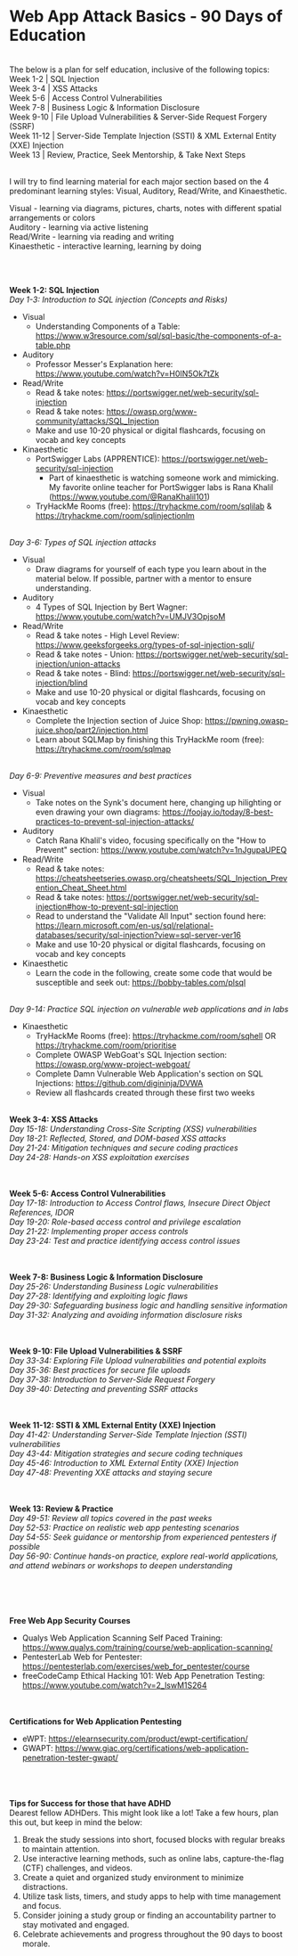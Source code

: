 # Web App Attack Basics - 90 Days of Education

<br>
The below is a plan for self education, inclusive of the following topics:<br>
Week 1-2    | SQL Injection<br>
Week 3-4    | XSS Attacks<br>
Week 5-6    | Access Control Vulnerabilities<br>
Week 7-8    | Business Logic & Information Disclosure<br>
Week 9-10   | File Upload Vulnerabilities & Server-Side Request Forgery (SSRF)<br>
Week 11-12  | Server-Side Template Injection (SSTI) & XML External Entity (XXE) Injection<br>
Week 13     | Review, Practice, Seek Mentorship, & Take Next Steps<br><br>

I will try to find learning material for each major section based on the 4 predominant learning styles: Visual, Auditory, Read/Write, and Kinaesthetic.<br>

Visual - learning via diagrams, pictures, charts, notes with different spatial arrangements or colors<br>
Auditory - learning via active listening<br>
Read/Write - learning via reading and writing<br>
Kinaesthetic - interactive learning, learning by doing<br>

<br><br>


**Week 1-2: SQL Injection**<br>
*Day 1-3: Introduction to SQL injection (Concepts and Risks)*
   - Visual
      - Understanding Components of a Table: https://www.w3resource.com/sql/sql-basic/the-components-of-a-table.php 
   - Auditory
      - Professor Messer's Explanation here: https://www.youtube.com/watch?v=H0IN5Ok7tZk
   - Read/Write
      - Read & take notes: https://portswigger.net/web-security/sql-injection
      - Read & take notes: https://owasp.org/www-community/attacks/SQL_Injection
      - Make and use 10-20 physical or digital flashcards, focusing on vocab and key concepts
   - Kinaesthetic
      - PortSwigger Labs (APPRENTICE): https://portswigger.net/web-security/sql-injection
         - Part of kinaesthetic is watching someone work and mimicking. My favorite online teacher for PortSwigger labs is Rana Khalil (https://www.youtube.com/@RanaKhalil101)
      - TryHackMe Rooms (free): https://tryhackme.com/room/sqlilab & https://tryhackme.com/room/sqlinjectionlm <br><br>

*Day 3-6: Types of SQL injection attacks*<br>
   - Visual
      - Draw diagrams for yourself of each type you learn about in the material below. If possible, partner with a mentor to ensure understanding.
   - Auditory
      - 4 Types of SQL Injection by Bert Wagner: https://www.youtube.com/watch?v=UMJV3OpjsoM
   - Read/Write
      - Read & take notes - High Level Review: https://www.geeksforgeeks.org/types-of-sql-injection-sqli/
      - Read & take notes - Union: https://portswigger.net/web-security/sql-injection/union-attacks
      - Read & take notes - Blind: https://portswigger.net/web-security/sql-injection/blind
      - Make and use 10-20 physical or digital flashcards, focusing on vocab and key concepts
   - Kinaesthetic
      - Complete the Injection section of Juice Shop: https://pwning.owasp-juice.shop/part2/injection.html
      - Learn about SQLMap by finishing this TryHackMe room (free): https://tryhackme.com/room/sqlmap <br><br>

*Day 6-9: Preventive measures and best practices*<br>
   - Visual
      - Take notes on the Synk's document here, changing up hilighting or even drawing your own diagrams: https://foojay.io/today/8-best-practices-to-prevent-sql-injection-attacks/
   - Auditory
      - Catch Rana Khalil's video, focusing specifically on the "How to Prevent" section: https://www.youtube.com/watch?v=1nJgupaUPEQ
   - Read/Write
      - Read & take notes: https://cheatsheetseries.owasp.org/cheatsheets/SQL_Injection_Prevention_Cheat_Sheet.html
      - Read & take notes: https://portswigger.net/web-security/sql-injection#how-to-prevent-sql-injection
      - Read to understand the "Validate All Input" section found here: https://learn.microsoft.com/en-us/sql/relational-databases/security/sql-injection?view=sql-server-ver16
      - Make and use 10-20 physical or digital flashcards, focusing on vocab and key concepts
   - Kinaesthetic
      - Learn the code in the following, create some code that would be susceptible and seek out: https://bobby-tables.com/plsql <br><br>

*Day 9-14: Practice SQL injection on vulnerable web applications and in labs*<br>
   - Kinaesthetic
      - TryHackMe Rooms (free): https://tryhackme.com/room/sqhell OR https://tryhackme.com/room/prioritise
      - Complete OWASP WebGoat's SQL Injection section: https://owasp.org/www-project-webgoat/
      - Complete Damn Vulnerable Web Application's section on SQL Injections: https://github.com/digininja/DVWA
      - Review all flashcards created through these first two weeks<br><br>


**Week 3-4: XSS Attacks**<br>
*Day 15-18: Understanding Cross-Site Scripting (XSS) vulnerabilities*<br>
*Day 18-21: Reflected, Stored, and DOM-based XSS attacks*<br>
*Day 21-24: Mitigation techniques and secure coding practices*<br>
*Day 24-28: Hands-on XSS exploitation exercises*<br>
<br><br>

**Week 5-6: Access Control Vulnerabilities**<br>
*Day 17-18: Introduction to Access Control flaws, Insecure Direct Object References, IDOR*<br>
*Day 19-20: Role-based access control and privilege escalation*<br>
*Day 21-22: Implementing proper access controls*<br>
*Day 23-24: Test and practice identifying access control issues*<br>
<br><br>

**Week 7-8: Business Logic & Information Disclosure**<br>
*Day 25-26: Understanding Business Logic vulnerabilities*<br>
*Day 27-28: Identifying and exploiting logic flaws*<br>
*Day 29-30: Safeguarding business logic and handling sensitive information*<br>
*Day 31-32: Analyzing and avoiding information disclosure risks*<br>
<br><br>

**Week 9-10: File Upload Vulnerabilities & SSRF**<br>
*Day 33-34: Exploring File Upload vulnerabilities and potential exploits*<br>
*Day 35-36: Best practices for secure file uploads*<br>
*Day 37-38: Introduction to Server-Side Request Forgery*<br>
*Day 39-40: Detecting and preventing SSRF attacks*<br>
<br><br>

**Week 11-12: SSTI & XML External Entity (XXE) Injection**<br>
*Day 41-42: Understanding Server-Side Template Injection (SSTI) vulnerabilities*<br>
*Day 43-44: Mitigation strategies and secure coding techniques*<br>
*Day 45-46: Introduction to XML External Entity (XXE) Injection*<br>
*Day 47-48: Preventing XXE attacks and staying secure*<br>
<br><br>

**Week 13: Review & Practice**<br>
*Day 49-51: Review all topics covered in the past weeks*<br>
*Day 52-53: Practice on realistic web app pentesting scenarios*<br>
*Day 54-55: Seek guidance or mentorship from experienced pentesters if possible*<br>
*Day 56-90: Continue hands-on practice, explore real-world applications, and attend webinars or workshops to deepen understanding*<br>
<br><br>


<br><br>
**Free Web App Security Courses**
- Qualys Web Application Scanning Self Paced Training: https://www.qualys.com/training/course/web-application-scanning/
- PentesterLab Web for Pentester: https://pentesterlab.com/exercises/web_for_pentester/course
- freeCodeCamp Ethical Hacking 101: Web App Penetration Testing: https://www.youtube.com/watch?v=2_lswM1S264


<br><br>
**Certifications for Web Application Pentesting**
- eWPT: https://elearnsecurity.com/product/ewpt-certification/
- GWAPT: https://www.giac.org/certifications/web-application-penetration-tester-gwapt/


<br><br><br>
**Tips for Success for those that have ADHD**<br>
Dearest fellow ADHDers. This might look like a lot! Take a few hours, plan this out, but keep in mind the below:
1. Break the study sessions into short, focused blocks with regular breaks to maintain attention.<br>
2. Use interactive learning methods, such as online labs, capture-the-flag (CTF) challenges, and videos.<br>
3. Create a quiet and organized study environment to minimize distractions.<br>
4. Utilize task lists, timers, and study apps to help with time management and focus.<br>
5. Consider joining a study group or finding an accountability partner to stay motivated and engaged.<br>
6. Celebrate achievements and progress throughout the 90 days to boost morale.<br>
